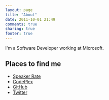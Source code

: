 ```yaml
---
layout: page
title: "About"
date: 2011-10-01 21:49
comments: true
sharing: true
footer: true
---
```


I'm a Software Developer working at Microsoft.

## Places to find me

* [Speaker Rate](http://speakerrate.com/bennage)
* [CodePlex](http://www.codeplex.com/site/users/view/bennage)
* [GitHub]()
* [Twitter]()
